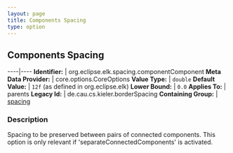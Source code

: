 ```yaml
---
layout: page
title: Components Spacing
type: option
---
```

## Components Spacing

----|----
**Identifier:** | org.eclipse.elk.spacing.componentComponent
**Meta Data Provider:** | core.options.CoreOptions
**Value Type:** | `double`
**Default Value:** | `12f` (as defined in org.eclipse.elk)
**Lower Bound:** | `0.0`
**Applies To:** | parents
**Legacy Id:** | de.cau.cs.kieler.borderSpacing
**Containing Group:** | [spacing](org-eclipse-elk-spacing)

### Description

Spacing to be preserved between pairs of connected components. This option is only relevant if 'separateConnectedComponents' is activated.
